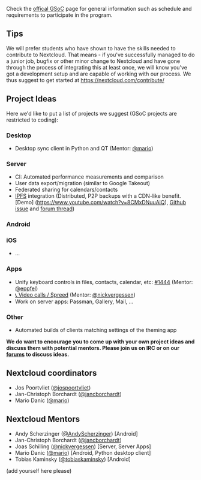 Check the [offical GSoC](https://summerofcode.withgoogle.com/) page for general information such as schedule and requirements to participate in the program.

## Tips
We will prefer students who have shown to have the skills needed to contribute to Nextcloud. That means - if you've successfully managed to do a junior job, bugfix or other minor change to Nextcloud and have gone through the process of integrating this at least once, we will know you've got a development setup and are capable of working with our process. We thus suggest to get started at https://nextcloud.com/contribute/

## Project Ideas
Here we'd like to put a list of projects we suggest (GSoC projects are restricted to coding): 

### Desktop
* Desktop sync client in Python and QT (Mentor: [@mario](https://github.com/mario))

### Server
* CI: Automated performance measurements and comparison
* User data export/migration (similar to Google Takeout)
* Federated sharing for calendars/contacts
* [IPFS](https://ipfs.io) integration (Distributed, P2P backups with a CDN-like benefit. [Demo] (https://www.youtube.com/watch?v=8CMxDNuuAiQ), [Github issue]( https://github.com/nextcloud/server/issues/385 ) and [forum thread](https://help.nextcloud.com/t/p2p-seeded-file-sync/277/9 ))

### Android

### iOS
* ...

### Apps
* Unify keyboard controls in files, contacts, calendar, etc: [#1444](https://github.com/nextcloud/server/issues/1444) (Mentor: [@eppfel](https://epp.design))
* [📞 Video calls / Spreed](https://github.com/nextcloud/spreed) (Mentor: [@nickvergessen](https://github.com/nickvergessen))
* Work on server apps: Passman, Gallery, Mail, ...


### Other
* Automated builds of clients matching settings of the theming app

**__We do want to encourage you to come up with your own project ideas and discuss them with potential mentors. Please join us on IRC or on our [forums](https://help.nextcloud.com) to discuss ideas.__**

## Nextcloud coordinators

* Jos Poortvliet ([@jospoortvliet](https://github.com/jospoortvliet))
* Jan-Christoph Borchardt ([@jancborchardt](https://github.com/jancborchardt))
* Mario Danic ([@mario](https://github.com/mario))

## Nextcloud Mentors
* Andy Scherzinger ([@AndyScherzinger](https://github.com/AndyScherzinger)) [Android]
* Jan-Christoph Borchardt ([@jancborchardt](https://github.com/jancborchardt))
* Joas Schilling ([@nickvergessen](https://github.com/nickvergessen)) [Server, Server Apps]
* Mario Danic ([@mario](https://github.com/mario)) [Android, Python desktop client]
* Tobias Kaminsky ([@tobiaskaminsky](https://github.com/tobiaskaminsky)) [Android]

(add yourself here please)

